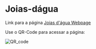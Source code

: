 # Joias-dágua

Link para a página [Joias d'água Webpage](https://elmaruhl.github.io/Joias-dagua/main.html)

Use o QR-Code para acessar a página:

![QR_code](https://github.com/ElmarUhl/Joias-dagua/assets/157088447/d30a501d-a668-48d1-9684-3cdb1c87d7a1)
